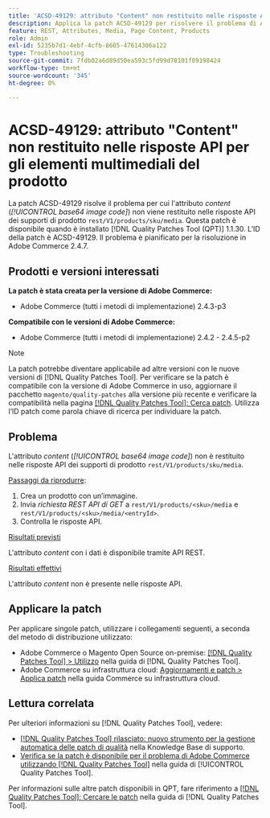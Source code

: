 ```yaml
---
title: 'ACSD-49129: attributo "Content" non restituito nelle risposte API per gli elementi multimediali del prodotto'
description: Applica la patch ACSD-49129 per risolvere il problema di Adobe Commerce, in cui l’attributo *content* (*base64 image code*) non viene restituito nelle risposte API "rest/V1/products/sku/media" product media.
feature: REST, Attributes, Media, Page Content, Products
role: Admin
exl-id: 5235b7d1-4ebf-4cfb-8605-47614306a122
type: Troubleshooting
source-git-commit: 7fdb02a6d89d50ea593c5fd99d78101f89198424
workflow-type: tm+mt
source-wordcount: '345'
ht-degree: 0%

---
```


# ACSD-49129: attributo &quot;Content&quot; non restituito nelle risposte API per gli elementi multimediali del prodotto

La patch ACSD-49129 risolve il problema per cui l&#39;attributo *content* (*[!UICONTROL base64 image code]*) non viene restituito nelle risposte API dei supporti di prodotto `rest/V1/products/sku/media`. Questa patch è disponibile quando è installato [!DNL Quality Patches Tool (QPT)] 1.1.30. L’ID della patch è ACSD-49129. Il problema è pianificato per la risoluzione in Adobe Commerce 2.4.7.

## Prodotti e versioni interessati

**La patch è stata creata per la versione di Adobe Commerce:**

* Adobe Commerce (tutti i metodi di implementazione) 2.4.3-p3

**Compatibile con le versioni di Adobe Commerce:**

* Adobe Commerce (tutti i metodi di implementazione) 2.4.2 - 2.4.5-p2

>[!NOTE]
>
>La patch potrebbe diventare applicabile ad altre versioni con le nuove versioni di [!DNL Quality Patches Tool]. Per verificare se la patch è compatibile con la versione di Adobe Commerce in uso, aggiornare il pacchetto `magento/quality-patches` alla versione più recente e verificare la compatibilità nella pagina [[!DNL Quality Patches Tool]: Cerca patch](https://experienceleague.adobe.com/tools/commerce-quality-patches/index.html). Utilizza l’ID patch come parola chiave di ricerca per individuare la patch.

## Problema

L&#39;attributo *content* (*[!UICONTROL base64 image code]*) non è restituito nelle risposte API dei supporti di prodotto `rest/V1/products/sku/media`.

<u>Passaggi da riprodurre</u>:

1. Crea un prodotto con un’immagine.
1. Invia *richiesta REST API di GET* a `rest/V1/products/<sku>/media` e `rest/V1/products/<sku>/media/<entryId>`.
1. Controlla le risposte API.

<u>Risultati previsti</u>

L&#39;attributo *content* con i dati è disponibile tramite API REST.

<u>Risultati effettivi</u>

L&#39;attributo *content* non è presente nelle risposte API.

## Applicare la patch

Per applicare singole patch, utilizzare i collegamenti seguenti, a seconda del metodo di distribuzione utilizzato:

* Adobe Commerce o Magento Open Source on-premise: [[!DNL Quality Patches Tool] > Utilizzo](/help/tools/quality-patches-tool/usage.md) nella guida di [!DNL Quality Patches Tool].
* Adobe Commerce su infrastruttura cloud: [Aggiornamenti e patch > Applica patch](https://experienceleague.adobe.com/docs/commerce-cloud-service/user-guide/develop/upgrade/apply-patches.html) nella guida Commerce su infrastruttura cloud.

## Lettura correlata

Per ulteriori informazioni su [!DNL Quality Patches Tool], vedere:

* [[!DNL Quality Patches Tool] rilasciato: nuovo strumento per la gestione automatica delle patch di qualità](https://experienceleague.adobe.com/en/docs/commerce-operations/tools/quality-patches-tool/quality-patches-tool-to-self-serve-quality-patches) nella Knowledge Base di supporto.
* [Verifica se la patch è disponibile per il problema di Adobe Commerce utilizzando  [!DNL Quality Patches Tool]](/help/tools/quality-patches-tool/patches-available-in-qpt/check-patch-for-magento-issue-with-magento-quality-patches.md) nella guida di [!UICONTROL Quality Patches Tool].


Per informazioni sulle altre patch disponibili in QPT, fare riferimento a [[!DNL Quality Patches Tool]: Cercare le patch](https://experienceleague.adobe.com/tools/commerce-quality-patches/index.html) nella guida di [!DNL Quality Patches Tool].
